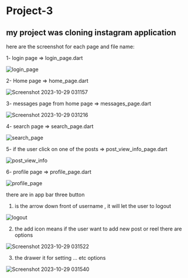 # Project-3

## my project was cloning instagram application
here are the screenshot for each page and file name:

1- login page => login_page.dart

![login_page](https://github.com/rahafwmaq/Project-3/assets/86989761/c86d3698-fc5a-4852-b519-f5b073c9a1d4)

2- Home page => home_page.dart

![Screenshot 2023-10-29 031157](https://github.com/rahafwmaq/Project-3/assets/86989761/7e7acd7f-3dec-48c8-a366-92348fa5e689)

3- messages page from home page => messages_page.dart

![Screenshot 2023-10-29 031216](https://github.com/rahafwmaq/Project-3/assets/86989761/cfa7ecac-a52b-4c33-9a6f-2bfdf54a89c6)

4- search page => search_page.dart

![search_page](https://github.com/rahafwmaq/Project-3/assets/86989761/9128a2e4-9c06-4b0d-8a3f-9e976605a96e)

5- if the user click on one of the posts => post_view_info_page.dart

![post_view_info](https://github.com/rahafwmaq/Project-3/assets/86989761/4fe7cb89-116b-4709-8ab1-90ced5e9396e)

6- profile page => profile_page.dart

![profile_page](https://github.com/rahafwmaq/Project-3/assets/86989761/135b6fa7-ae2b-4fa8-a8e0-8376d3c8632b)

there are in app bar three button 
   1. is the arrow down front of username , it will let the user to logout

![logout](https://github.com/rahafwmaq/Project-3/assets/86989761/27598322-03ec-4cb4-9fc5-0f5ca85e07c3)


   2. the add icon means if the user want to add new post or reel there are options

![Screenshot 2023-10-29 031522](https://github.com/rahafwmaq/Project-3/assets/86989761/a85fd400-b08e-4dd7-9dc8-c89938310590)


   3. the drawer it for setting ... etc options

![Screenshot 2023-10-29 031540](https://github.com/rahafwmaq/Project-3/assets/86989761/e7965625-07cf-4525-b577-2f5b64f7344a)

